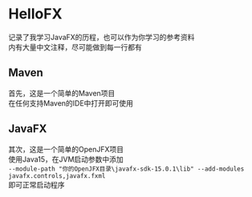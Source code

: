 # HelloFX
记录了我学习JavaFX的历程，也可以作为你学习的参考资料  
内有大量中文注释，尽可能做到每一行都有

## Maven
首先，这是一个简单的Maven项目  
在任何支持Maven的IDE中打开即可使用

## JavaFX
其次，这是一个简单的OpenJFX项目  
使用Java15，在JVM启动参数中添加  
` --module-path "你的OpenJFX目录\javafx-sdk-15.0.1\lib" --add-modules javafx.controls,javafx.fxml `  
即可正常启动程序
